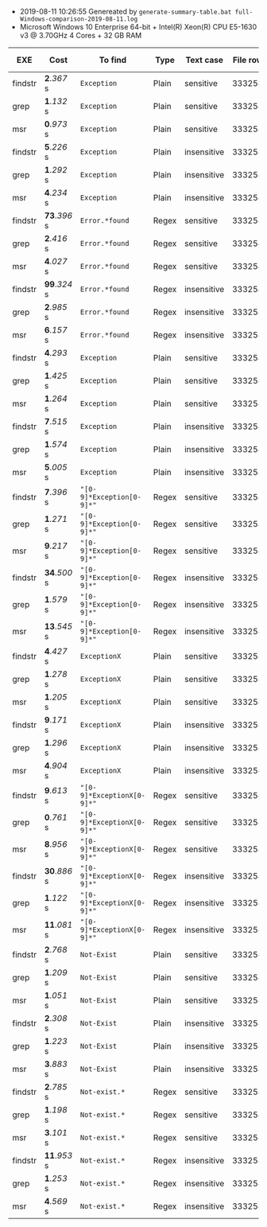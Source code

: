 * 2019-08-11 10:26:55  Genereated by ```generate-summary-table.bat full-Windows-comparison-2019-08-11.log``` 
* Microsoft Windows 10 Enterprise 64-bit + Intel(R) Xeon(R) CPU E5-1630 v3 @ 3.70GHz 4 Cores + 32 GB RAM 

| EXE | Cost | To find | Type | Text case | File rows | File size | System Info |
| -- | -- | -- | -- | -- | -- | -- | -- |
| findstr | **2**.*367* s | ```Exception``` | Plain | sensitive | 3332543 | 1.39 GB | Windows |
| grep | **1**.*132* s | ```Exception``` | Plain | sensitive | 3332543 | 1.39 GB | Windows |
| msr | **0**.*973* s | ```Exception``` | Plain | sensitive | 3332543 | 1.39 GB | Windows |
| findstr | **5**.*226* s | ```Exception``` | Plain | insensitive | 3332543 | 1.39 GB | Windows |
| grep | **1**.*292* s | ```Exception``` | Plain | insensitive | 3332543 | 1.39 GB | Windows |
| msr | **4**.*234* s | ```Exception``` | Plain | insensitive | 3332543 | 1.39 GB | Windows |
| findstr | **73**.*396* s | ```Error.*found``` | Regex | sensitive | 3332543 | 1.39 GB | Windows |
| grep | **2**.*416* s | ```Error.*found``` | Regex | sensitive | 3332543 | 1.39 GB | Windows |
| msr | **4**.*027* s | ```Error.*found``` | Regex | sensitive | 3332543 | 1.39 GB | Windows |
| findstr | **99**.*324* s | ```Error.*found``` | Regex | insensitive | 3332543 | 1.39 GB | Windows |
| grep | **2**.*985* s | ```Error.*found``` | Regex | insensitive | 3332543 | 1.39 GB | Windows |
| msr | **6**.*157* s | ```Error.*found``` | Regex | insensitive | 3332543 | 1.39 GB | Windows |
| findstr | **4**.*293* s | ```Exception``` | Plain | sensitive | 3332543 | 1.39 GB | Windows |
| grep | **1**.*425* s | ```Exception``` | Plain | sensitive | 3332543 | 1.39 GB | Windows |
| msr | **1**.*264* s | ```Exception``` | Plain | sensitive | 3332543 | 1.39 GB | Windows |
| findstr | **7**.*515* s | ```Exception``` | Plain | insensitive | 3332543 | 1.39 GB | Windows |
| grep | **1**.*574* s | ```Exception``` | Plain | insensitive | 3332543 | 1.39 GB | Windows |
| msr | **5**.*005* s | ```Exception``` | Plain | insensitive | 3332543 | 1.39 GB | Windows |
| findstr | **7**.*396* s | ```"[0-9]*Exception[0-9]*"``` | Regex | sensitive | 3332543 | 1.39 GB | Windows |
| grep | **1**.*271* s | ```"[0-9]*Exception[0-9]*"``` | Regex | sensitive | 3332543 | 1.39 GB | Windows |
| msr | **9**.*217* s | ```"[0-9]*Exception[0-9]*"``` | Regex | sensitive | 3332543 | 1.39 GB | Windows |
| findstr | **34**.*500* s | ```"[0-9]*Exception[0-9]*"``` | Regex | insensitive | 3332543 | 1.39 GB | Windows |
| grep | **1**.*579* s | ```"[0-9]*Exception[0-9]*"``` | Regex | insensitive | 3332543 | 1.39 GB | Windows |
| msr | **13**.*545* s | ```"[0-9]*Exception[0-9]*"``` | Regex | insensitive | 3332543 | 1.39 GB | Windows |
| findstr | **4**.*427* s | ```ExceptionX``` | Plain | sensitive | 3332543 | 1.39 GB | Windows |
| grep | **1**.*278* s | ```ExceptionX``` | Plain | sensitive | 3332543 | 1.39 GB | Windows |
| msr | **1**.*205* s | ```ExceptionX``` | Plain | sensitive | 3332543 | 1.39 GB | Windows |
| findstr | **9**.*171* s | ```ExceptionX``` | Plain | insensitive | 3332543 | 1.39 GB | Windows |
| grep | **1**.*296* s | ```ExceptionX``` | Plain | insensitive | 3332543 | 1.39 GB | Windows |
| msr | **4**.*904* s | ```ExceptionX``` | Plain | insensitive | 3332543 | 1.39 GB | Windows |
| findstr | **9**.*613* s | ```"[0-9]*ExceptionX[0-9]*"``` | Regex | sensitive | 3332543 | 1.39 GB | Windows |
| grep | **0**.*761* s | ```"[0-9]*ExceptionX[0-9]*"``` | Regex | sensitive | 3332543 | 1.39 GB | Windows |
| msr | **8**.*956* s | ```"[0-9]*ExceptionX[0-9]*"``` | Regex | sensitive | 3332543 | 1.39 GB | Windows |
| findstr | **30**.*886* s | ```"[0-9]*ExceptionX[0-9]*"``` | Regex | insensitive | 3332543 | 1.39 GB | Windows |
| grep | **1**.*122* s | ```"[0-9]*ExceptionX[0-9]*"``` | Regex | insensitive | 3332543 | 1.39 GB | Windows |
| msr | **11**.*081* s | ```"[0-9]*ExceptionX[0-9]*"``` | Regex | insensitive | 3332543 | 1.39 GB | Windows |
| findstr | **2**.*768* s | ```Not-Exist``` | Plain | sensitive | 3332543 | 1.39 GB | Windows |
| grep | **1**.*209* s | ```Not-Exist``` | Plain | sensitive | 3332543 | 1.39 GB | Windows |
| msr | **1**.*051* s | ```Not-Exist``` | Plain | sensitive | 3332543 | 1.39 GB | Windows |
| findstr | **2**.*308* s | ```Not-Exist``` | Plain | insensitive | 3332543 | 1.39 GB | Windows |
| grep | **1**.*223* s | ```Not-Exist``` | Plain | insensitive | 3332543 | 1.39 GB | Windows |
| msr | **3**.*883* s | ```Not-Exist``` | Plain | insensitive | 3332543 | 1.39 GB | Windows |
| findstr | **2**.*785* s | ```Not-exist.*``` | Regex | sensitive | 3332543 | 1.39 GB | Windows |
| grep | **1**.*198* s | ```Not-exist.*``` | Regex | sensitive | 3332543 | 1.39 GB | Windows |
| msr | **3**.*101* s | ```Not-exist.*``` | Regex | sensitive | 3332543 | 1.39 GB | Windows |
| findstr | **11**.*953* s | ```Not-exist.*``` | Regex | insensitive | 3332543 | 1.39 GB | Windows |
| grep | **1**.*253* s | ```Not-exist.*``` | Regex | insensitive | 3332543 | 1.39 GB | Windows |
| msr | **4**.*569* s | ```Not-exist.*``` | Regex | insensitive | 3332543 | 1.39 GB | Windows |
